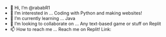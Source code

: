 - 👋 Hi, I’m @rababR1
- 👀 I’m interested in ... Coding with Python and making websites!
- 🌱 I’m currently learning ... Java
- 💞️ I’m looking to collaborate on ... Any text-based game or stuff on Replit
- 📫 How to reach me ... Reach me on Replit! Link: 

<!---
rababR1/rababR1 is a ✨ special ✨ repository because its `README.md` (this file) appears on your GitHub profile.
You can click the Preview link to take a look at your changes.
--->
